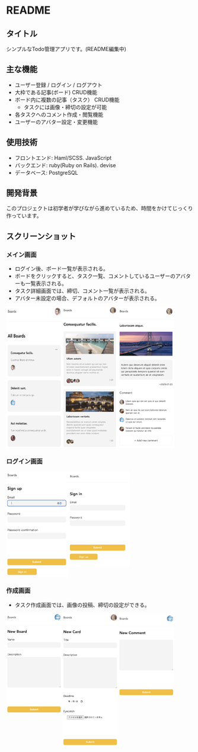 # README


## タイトル

シンプルなTodo管理アプリです。(README編集中)


## 主な機能

- ユーザー登録 / ログイン / ログアウト
- 大枠である記事(ボード) CRUD機能
- ボード内に複数の記事（タスク） CRUD機能
  - タスクには画像・締切の設定が可能 
- 各タスクへのコメント作成・閲覧機能
- ユーザーのアバター設定・変更機能


## 使用技術

- フロントエンド: Haml/SCSS. JavaScript
- バックエンド: ruby(Ruby on Rails). devise
- データベース: PostgreSQL


## 開発背景

このプロジェクトは初学者が学びながら進めているため、時間をかけてじっくり作っています。


## スクリーンショット


### メイン画面

- ログイン後、ボード一覧が表示される。
- ボードをクリックすると、タスク一覧、コメントしているユーザーのアバターも一覧表示される。
- タスク詳細画面では、締切、コメント一覧が表示される。
- アバター未設定の場合、デフォルトのアバターが表示される。 

<div style="display: flex; vertical-align: top;">
  <img src="./images/boards.index.png" width="30%">
  <img src="./images/tasks.index.png" width="30%">
  <img src="./images/task.show.png" width="30%">
</div>


### ログイン画面

<div style="display: flex; align-items: flex-start;">
  <img src="./images/sign_up.png" width="33%">
  <img src="./images/sign_in.png" width="33%">
</div>


### 作成画面

- タスク作成画面では、画像の投稿、締切の設定ができる。

<div style="display: flex; align-items: flex-start;">
  <img src="./images/add_new_board.png" width="30%">
  <img src="./images/add_new_card.png" width="30%">
  <img src="./images/add_new_comment.png" width="30%">
</div>



